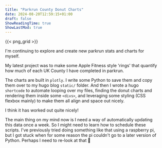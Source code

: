 ```yaml
---
title: "Parkrun County Donut Charts"
date: 2024-08-20T12:59:15+01:00
draft: false
ShowReadingTime: true
ShowLastMod: true
---
```


{{< png_grid >}}

I'm continuing to explore and create new parkrun stats and charts for myself.

My latest project was to make some Apple Fitness style 'rings' that quantify how much of each UK County I have completed in parkrun.

The charts are built in `plotly`. I write some Python to save them and copy them over to my hugo blog `static/` folder. And then I wrote a hugo `shortcode` to automate looping over my files, finding the donut charts and rendering them inside some `<divs>`, and leveraging some styling (CSS flexbox mainly) to make them all align and space out nicely.

I think it has worked out quite nicely!

The main thing on my mind now is I need a way of automatically updating this data once a week. So I might need to learn how to schedule these scripts. I've previously tried doing something like that using a raspberry pi, but I got stuck when for some reason the pi couldn't go to a later version of Python. Perhaps I need to re-look at that :thinking:
